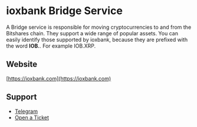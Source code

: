 # ioxbank Bridge Service

A Bridge service is responsible for moving cryptocurrencies to and from the Bitshares chain. They support a wide range of popular assets. You can easily identify those supported by ioxbank, because they are prefixed with the word **IOB.**. For example IOB.XRP.

## Website
[https://ioxbank.com](https://ioxbank.com)

## Support
- [Telegram](https://t.me/ioxbank)
- [Open a Ticket](https://ioxbank.com/ticket)
